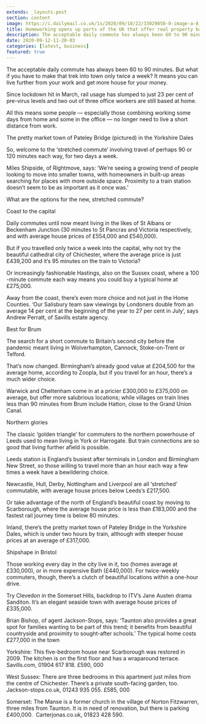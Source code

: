 ```yaml
---
extends: _layouts.post
section: content
image: https://i.dailymail.co.uk/1s/2020/09/10/22/33029050-0-image-a-8_1599773077058.jpg 
title: Homeworking opens up parts of the UK that offer real property bargains 
description: The acceptable daily commute has always been 60 to 90 minutes. But what if you only have to make that trek twice a week? It means you can live further from your work and get more for your money. 
date: 2020-09-12-11-20-03 
categories: [latest, business] 
featured: true 
--- 
```

The acceptable daily commute has always been 60 to 90 minutes. But what if you have to make that trek into town only twice a week? It means you can live further from your work and get more house for your money.

Since lockdown hit in March, rail usage has slumped to just 23 per cent of pre-virus levels and two out of three office workers are still based at home.

All this means some people — especially those combining working some days from home and some in the office — no longer need to live a short distance from work.

The pretty market town of Pateley Bridge (pictured) in the Yorkshire Dales

So, welcome to the ‘stretched commute’ involving travel of perhaps 90 or 120 minutes each way, for two days a week.

Miles Shipside, of Rightmove, says: ‘We’re seeing a growing trend of people looking to move into smaller towns, with homeowners in built-up areas searching for places with more outside space. Proximity to a train station doesn’t seem to be as important as it once was.’

What are the options for the new, stretched commute?

Coast to the capital

Daily commutes until now meant living in the likes of St Albans or Beckenham Junction (30 minutes to St Pancras and Victoria respectively, and with average house prices of £554,000 and £540,000).

But if you travelled only twice a week into the capital, why not try the beautiful cathedral city of Chichester, where the average price is just £439,200 and it’s 95 minutes on the train to Victoria?

Or increasingly fashionable Hastings, also on the Sussex coast, where a 100 -minute commute each way means you could buy a typical home at £275,000.

Away from the coast, there’s even more choice and not just in the Home Counties. ‘Our Salisbury team saw viewings by Londoners double from an average 14 per cent at the beginning of the year to 27 per cent in July’, says Andrew Perratt, of Savills estate agency.

Best for Brum

The search for a short commute to Britain’s second city before the pandemic meant living in Wolverhampton, Cannock, Stoke-on-Trent or Telford. 

That’s now changed. Birmingham’s already good value at £204,500 for the average home, according to Zoopla, but if you travel for an hour, there’s a much wider choice.

Warwick and Cheltenham come in at a pricier £300,000 to £375,000 on average, but offer more salubrious locations; while villages on train lines less than 90 minutes from Brum include Hatton, close to the Grand Union Canal.

Northern glories 

The classic ‘golden triangle’ for commuters to the northern powerhouse of Leeds used to mean living in York or Harrogate. But train connections are so good that living further afield is possible.

Leeds station is England’s busiest after terminals in London and Birmingham New Street, so those willing to travel more than an hour each way a few times a week have a bewildering choice. 

Newcastle, Hull, Derby, Nottingham and Liverpool are all ‘stretched’ commutable, with average house prices below Leeds’s £217,500.

Or take advantage of the north of England’s beautiful coast by moving to Scarborough, where the average house price is less than £183,000 and the fastest rail journey time is below 80 minutes.

Inland, there’s the pretty market town of Pateley Bridge in the Yorkshire Dales, which is under two hours by train, although with steeper house prices at an average of £317,000.

Shipshape in Bristol

Those working every day in the city live in it, too (homes average at £330,000), or in more expensive Bath (£440,000). For twice-weekly commuters, though, there’s a clutch of beautiful locations within a one-hour drive.

Try Clevedon in the Somerset Hills, backdrop to ITV’s Jane Austen drama Sanditon. It’s an elegant seaside town with average house prices of £335,000.

Brian Bishop, of agent Jackson-Stops, says: ‘Taunton also provides a great spot for families wanting to be part of this trend; it benefits from beautiful countryside and proximity to sought-after schools.’ The typical home costs £277,000 in the town

Yorkshire: This five-bedroom house near Scarborough was restored in 2009. The kitchen is on the first floor and has a wraparound terrace. Savills.com, 01904 617 818. £590, 000

West Sussex: There are three bedrooms in this apartment just miles from the centre of Chichester. There’s a private south-facing garden, too. Jackson-stops.co.uk, 01243 935 055. £585, 000

Somerset: The Manse is a former church in the village of Norton Fitzwarren, three miles from Taunton. It is in need of renovation, but there is parking £400,000.  Carterjonas.co.uk, 01823 428 590.



